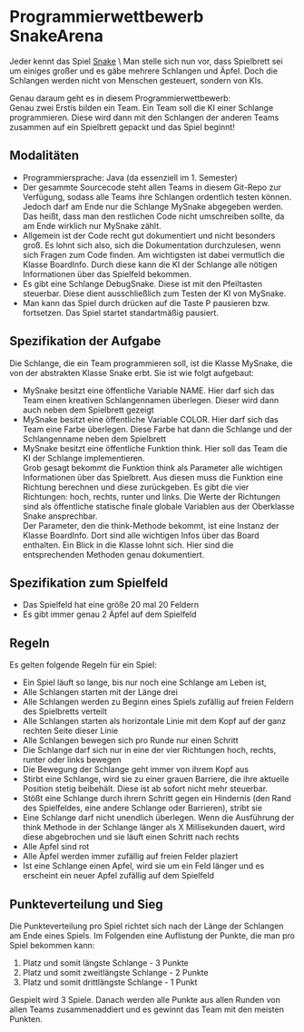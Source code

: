 # Programmierwettbewerb SnakeArena

Jeder kennt das Spiel [Snake](https://en.wikipedia.org/wiki/Snake_(video_game_genre)) \
Man stelle sich nun vor, dass Spielbrett sei um einiges großer und es gäbe mehrere Schlangen und Äpfel. Doch die Schlangen werden nicht von Menschen gesteuert, sondern von KIs.

Genau daraum geht es in diesem Programmierwettbewerb:\
Genau zwei Erstis bilden ein Team. Ein Team soll die KI einer Schlange programmieren. Diese wird dann mit den Schlangen der anderen Teams zusammen auf ein Spielbrett gepackt und das Spiel beginnt!

## Modalitäten
* Programmiersprache: Java (da essenziell im 1. Semester)
* Der gesammte Sourcecode steht allen Teams in diesem Git-Repo zur Verfügung, sodass alle Teams ihre Schlangen ordentlich testen können. Jedoch darf am Ende nur die Schlange MySnake abgegeben werden. Das heißt, dass man den restlichen Code nicht umschreiben sollte, da am Ende wirklich nur MySnake zählt.
* Allgemein ist der Code recht gut dokumentiert und nicht besonders groß. Es lohnt sich also, sich die Dokumentation durchzulesen, wenn sich Fragen zum Code finden. Am wichtigsten ist dabei vermutlich die Klasse BoardInfo. Durch diese kann die KI der Schlange alle nötigen Informationen über das Spielfeld bekommen.
* Es gibt eine Schlange DebugSnake. Diese ist mit den Pfeiltasten steuerbar. Diese dient ausschließlich zum Testen der KI von MySnake.
* Man kann das Spiel durch drücken auf die Taste P pausieren bzw. fortsetzen. Das Spiel startet standartmäßig pausiert.

## Spezifikation der Aufgabe
Die Schlange, die ein Team programmieren soll, ist die Klasse MySnake, die von der abstrakten Klasse Snake erbt. Sie ist wie folgt aufgebaut:
* MySnake besitzt eine öffentliche Variable NAME. Hier darf sich das Team einen kreativen Schlangennamen überlegen. Dieser wird dann auch neben dem Spielbrett gezeigt 
* MySnake besitzt eine öffentliche Variable COLOR. Hier darf sich das Team eine Farbe überlegen. Diese Farbe hat dann die Schlange und der Schlangenname neben dem Spielbrett
* MySnake besitzt eine öffentliche Funktion think. Hier soll das Team die KI der Schlange implementieren. \
Grob gesagt bekommt die Funktion think als Parameter alle wichtigen Informationen über das Spielbrett. Aus diesen muss die Funktion eine Richtung berechnen und diese zurückgeben. Es gibt die vier Richtungen: hoch, rechts, runter und links. Die Werte der Richtungen sind als öffentliche statische finale globale Variablen aus der Oberklasse Snake ansprechbar. \
Der Parameter, den die think-Methode bekommt, ist eine Instanz der Klasse BoardInfo. Dort sind alle wichtigen Infos über das Board enthalten. Ein Blick in die Klasse lohnt sich. Hier sind die entsprechenden Methoden genau dokumentiert.

## Spezifikation zum Spielfeld
* Das Spielfeld hat eine größe 20 mal 20 Feldern
* Es gibt immer genau 2 Äpfel auf dem Spielfeld

## Regeln
Es gelten folgende Regeln für ein Spiel:
* Ein Spiel läuft so lange, bis nur noch eine Schlange am Leben ist,
* Alle Schlangen starten mit der Länge drei
* Alle Schlangen werden zu Beginn eines Spiels zufällig auf freien Feldern des Spielbretts verteilt
* Alle Schlangen starten als horizontale Linie mit dem Kopf auf der ganz rechten Seite dieser Linie
* Alle Schlangen bewegen sich pro Runde nur einen Schritt
* Die Schlange darf sich nur in eine der vier Richtungen hoch, rechts, runter oder links bewegen
* Die Bewegung der Schlange geht immer von ihrem Kopf aus
* Stirbt eine Schlange, wird sie zu einer grauen Barriere, die ihre aktuelle Position stetig beibehält. Diese ist ab sofort nicht mehr steuerbar. 
* Stößt eine Schlange durch ihrern Schritt gegen ein Hindernis (den Rand des Spielfeldes, eine andere Schlange oder Barrieren), stribt sie
* Eine Schlange darf nicht unendlich überlegen. Wenn die Ausführung der think Methode in der Schlange länger als X Millisekunden dauert, wird diese abgebrochen und sie läuft  einen Schritt nach rechts
* Alle Apfel sind rot
* Alle Äpfel werden immer zufällig auf freien Felder plaziert
* Ist eine Schlange einen Apfel, wird sie um ein Feld länger und es erscheint ein neuer Apfel zufällig auf dem Spielfeld

## Punkteverteilung und Sieg
Die Punkteverteilung pro Spiel richtet sich nach der Länge der Schlangen am Ende eines Spiels. Im Folgenden eine Auflistung der Punkte, die man pro Spiel bekommen kann:
1. Platz und somit längste Schlange - 3 Punkte
2. Platz und somit zweitlängste Schlange - 2 Punkte
3. Platz und somit drittlängste Schlange - 1 Punkt

Gespielt wird 3 Spiele. Danach werden alle Punkte aus allen Runden von allen Teams zusammenaddiert und es gewinnt das Team mit den meisten Punkten.
